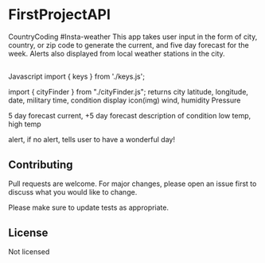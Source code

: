 # FirstProjectAPI
CountryCoding
#Insta-weather
This app takes user input in the form of city, country, or zip code to generate the current, and five day forecast for the week. Alerts also displayed from local weather stations in the city. 


##
Javascript 
import { keys } from './keys.js';

import { cityFinder } from "./cityFinder.js";
returns city
latitude, longitude, 
date, military time,
condition display icon(img)
wind, humidity
Pressure

5 day forecast 
current, +5 day forecast 
description of condition
low temp, high temp

alert, if no alert, tells user to have a wonderful day!



## Contributing
Pull requests are welcome. For major changes, please open an issue first to discuss what you would like to change.

Please make sure to update tests as appropriate.


## License
Not licensed 


